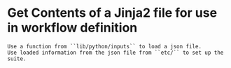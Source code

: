 # Get Contents of a Jinja2 file for use in workflow definition
    Use a function from ``lib/python/inputs`` to load a json file.
    Use loaded information from the json file from ``etc/`` to set up the
    suite.
  
